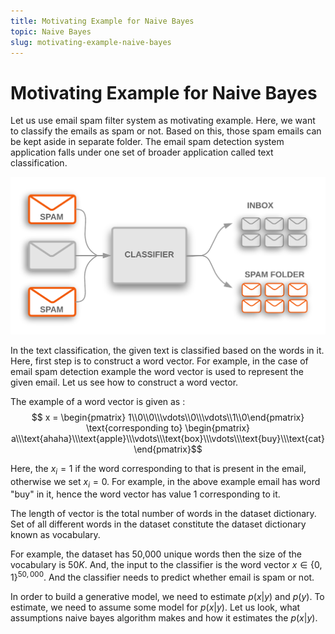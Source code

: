 ```yaml
---
title: Motivating Example for Naive Bayes
topic: Naive Bayes
slug: motivating-example-naive-bayes
---
```


# Motivating Example for Naive Bayes

Let us use email spam filter system as motivating example. Here, we want to classify the emails as spam or not. Based on this, those spam emails can be kept aside in separate folder. The email spam detection system application falls under one set of broader application called text classification.

![Email-Spam-Detection](./images/email-spam-detection-nb.png)

In the text classification, the given text is classified based on the words in it. Here, first step is to construct a word vector. For example, in the case of email spam detection example the word vector is used to represent the given email. Let us see how to construct a word vector.

The example of a word vector is given as : 
$$ x = \begin{pmatrix} 1\\0\\0\\\vdots\\0\\\vdots\\1\\0\end{pmatrix} \text{corresponding to} \begin{pmatrix} a\\\text{ahaha}\\\text{apple}\\\vdots\\\text{box}\\\vdots\\\text{buy}\\\text{cat}\end{pmatrix}$$

Here, the $x_i = 1$ if the word corresponding to that is present in the email, otherwise we set $x_i = 0$. For example, in the above example email has word "buy" in it, hence the word vector has value $1$ corresponding to it. 

The length of vector is the total number of words in the dataset dictionary. Set of all different words in the dataset constitute the dataset dictionary known as vocabulary.

For example, the dataset has 50,000 unique words then the size of the vocabulary is $50K$. And, the input to the classifier is the word vector $x \in \{0,1\}^{50,000}$. And the classifier needs to predict whether email is spam or not. 

In order to build a generative model, we need to estimate $p(x|y)$ and $p(y)$. To estimate, we need to assume some model for $p(x|y)$. Let us look, what assumptions naive bayes algorithm makes and how it estimates the $p(x|y)$.